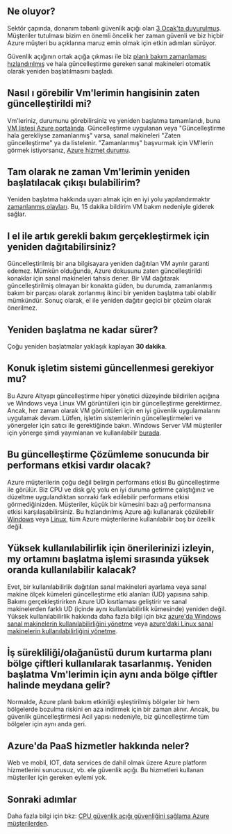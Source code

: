 

## <a name="what-is-happening"></a>Ne oluyor?

Sektör çapında, donanım tabanlı güvenlik açığı olan [3 Ocak'ta duyurulmuş](https://googleprojectzero.blogspot.com/2018/01/reading-privileged-memory-with-side.html). Müşteriler tutulması bizim en önemli öncelik her zaman güvenli ve biz hiçbir Azure müşteri bu açıklarına maruz emin olmak için etkin adımları sürüyor.

Güvenlik açığının ortak açığa çıkması ile biz [planlı bakım zamanlaması hızlandırılmış](https://azure.microsoft.com/blog/securing-azure-customers-from-cpu-vulnerability/) ve hala güncelleştirme gereken sanal makineleri otomatik olarak yeniden başlatılmasını başladı.
 
## <a name="how-can-i-see-which-of-my-vms-are-already-updated"></a>Nasıl ı görebilir Vm'lerimin hangisinin zaten güncelleştirildi mi? 

Vm'leriniz, durumunu görebilirsiniz ve yeniden başlatma tamamlandı, buna [VM listesi Azure portalında](https://aka.ms/T08tdc). Güncelleştirme uygulanan veya "Güncelleştirme hala gerekliyse zamanlanmış" varsa, sanal makineleri "Zaten güncelleştirme" ya da listelenir. "Zamanlanmış" başvurmak için VM'lerin görmek istiyorsanız, [Azure hizmet durumu](https://portal.azure.com/).

## <a name="can-i-find-out-exactly-when-my-vms-will-be-rebooted"></a>Tam olarak ne zaman Vm'lerimin yeniden başlatılacak çıkışı bulabilirim?

Yeniden başlatma hakkında uyarı almak için en iyi yolu yapılandırmaktır [zamanlanmış olayları](https://docs.microsoft.com/azure/virtual-machines/windows/scheduled-events). Bu, 15 dakika bildirim VM bakım nedeniyle giderek sağlar.

## <a name="can-i-manually-redeploy-now-to-perform-the-required-maintenance"></a>I el ile artık gerekli bakım gerçekleştirmek için yeniden dağıtabilirsiniz? 

Güncelleştirilmiş bir ana bilgisayara yeniden dağıtılan VM ayrılır garanti edemez. Mümkün olduğunda, Azure dokusunu zaten güncelleştirildi konaklar için sanal makineleri tahsis dener. Bir VM dağıtarak güncelleştirilmiş olmayan bir konakta güden, bu durumda, zamanlanmış bakım bir parçası olarak zorlanmış ikinci bir yeniden başlatma tabi olabilir mümkündür. Sonuç olarak, el ile yeniden dağıtır geçici bir çözüm olarak önerilmez.

## <a name="how-long-will-the-reboot-take"></a>Yeniden başlatma ne kadar sürer? 

Çoğu yeniden başlatmalar yaklaşık kaplayan **30 dakika**.

## <a name="does-the-guest-os-need-to-be-updated"></a>Konuk işletim sistemi güncellenmesi gerekiyor mu? 

Bu Azure Altyapı güncelleştirme hiper yönetici düzeyinde bildirilen açığına ve Windows veya Linux VM görüntüleri için bir güncelleştirme gerektirmez. Ancak, her zaman olarak VM görüntüleri için en iyi güvenlik uygulamalarını uygulamak devam. Lütfen, işletim sistemlerinin güncelleştirmeleri ve yönergeler için satıcı ile gerektiğinde bakın. Windows Server VM müşteriler için yönerge şimdi yayımlanan ve kullanılabilir [burada](../articles/virtual-machines/windows/mitigate-se.md).

## <a name="will-there-be-a-performance-impact-as-a-result-of-resolving-this-update"></a>Bu güncelleştirme Çözümleme sonucunda bir performans etkisi vardır olacak?

Azure müşterilerin çoğu değil belirgin performans etkisi Bu güncelleştirme ile görülür. Biz CPU ve disk g/ç yolu en iyi duruma getirme çalıştığınız ve düzeltme uygulandıktan sonraki fark edilebilir performans etkisi görmediğinizden. Müşteriler, küçük bir kümesini bazı ağ performansına etkisi karşılaşabilirsiniz. Bu hızlandırılmış Azure ağı kullanarak çözülebilir [Windows](https://docs.microsoft.com/azure/virtual-network/create-vm-accelerated-networking-powershell) veya [Linux](https://docs.microsoft.com/azure/virtual-network/create-vm-accelerated-networking-cli), tüm Azure müşterilerine kullanılabilir boş bir özellik değil.

## <a name="i-follow-your-recommendations-for-high-availability-will-my-environment-remain-highly-available-during-the-reboot"></a>Yüksek kullanılabilirlik için önerilerinizi izleyin, my ortamını başlatma işlemi sırasında yüksek oranda kullanılabilir kalacak?

Evet, bir kullanılabilirlik dağıtılan sanal makineleri ayarlama veya sanal makine ölçek kümeleri güncelleştirme etki alanları (UD) yapısına sahip. Bakımı gerçekleştirirken Azure UD kısıtlaması geliştirir ve sanal makinelerden farklı UD (içinde aynı kullanılabilirlik kümesinde) yeniden değil. Yüksek kullanılabilirlik hakkında daha fazla bilgi için bkz [azure'da Windows sanal makinelerin kullanılabilirliğini yönetme](https://docs.microsoft.com/azure/virtual-machines/windows/manage-availability) veya [azure'daki Linux sanal makinelerin kullanılabilirliğini yönetme](https://docs.microsoft.com/azure/virtual-machines/linux/manage-availability).

## <a name="i-have-architected-my-business-continuitydisaster-recovery-plan-using-region-pairs-will-reboots-to-my-vms-occur-in-region-pairs-at-the-same-time"></a>İş sürekliliği/olağanüstü durum kurtarma planı bölge çiftleri kullanılarak tasarlanmış. Yeniden başlatma Vm'lerimin için aynı anda bölge çiftler halinde meydana gelir?

Normalde, Azure planlı bakım etkinliği eşleştirilmiş bölgeler bir hem bölgelerde bozulma riskini en aza indirmek için bir zaman alınır. Ancak, bu güvenlik güncelleştirmesi Acil yapısı nedeniyle, biz güncelleştirme tüm bölgeler için aynı anda geri.

## <a name="what-about-paas-services-on-azure"></a>Azure'da PaaS hizmetler hakkında neler?  

Web ve mobil, IOT, data services de dahil olmak üzere Azure platform hizmetlerini sunucusuz, vb. ele güvenlik açığı. Bu hizmetleri kullanan müşteriler için gereken eylemi yok.

## <a name="next-steps"></a>Sonraki adımlar

Daha fazla bilgi için bkz: [CPU güvenlik açığı güvenliğini sağlama Azure müşterilerden](https://azure.microsoft.com/blog/securing-azure-customers-from-cpu-vulnerability/).
